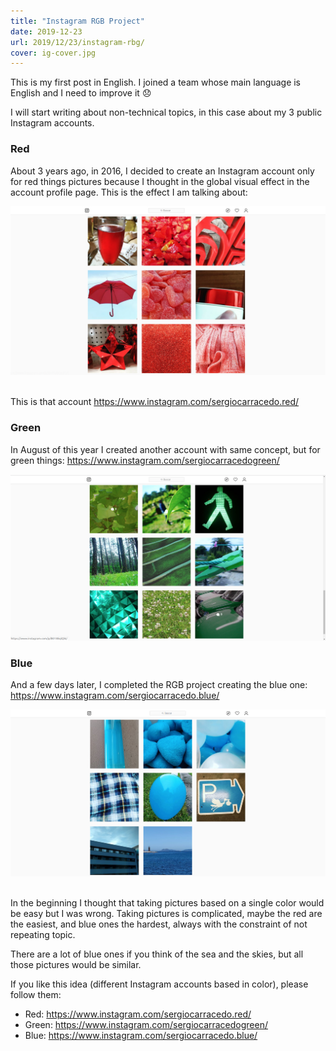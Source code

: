 ```yaml
---
title: "Instagram RGB Project"
date: 2019-12-23
url: 2019/12/23/instagram-rbg/
cover: ig-cover.jpg
---
```

This is my first post  in English. I joined a team whose main language is English and I need to improve it :disappointed:

I will start writing about non-technical topics, in this case about my 3 public Instagram accounts.

### Red

About 3 years ago, in 2016, I decided to create an Instagram account only for red things pictures because I thought in the global visual effect in the account profile page. This is the effect I am talking about:

![](sergiocarracedo-red.png)
&nbsp;

This is that account https://www.instagram.com/sergiocarracedo.red/

### Green

In August of this year I created another account with same concept, but for green things: https://www.instagram.com/sergiocarracedogreen/

![](sergiocarracedo-green.png)

### Blue

And a few days later, I completed the RGB project creating the blue one: https://www.instagram.com/sergiocarracedo.blue/

![](sergiocarracedo-blue.png)
&nbsp;

In the beginning I thought that taking pictures based on a single color would be easy but I was wrong. Taking pictures is complicated, maybe the red are the easiest, and blue ones the hardest, always with the constraint of not repeating topic.

There are a lot of blue ones if you think of the sea and the skies, but all those pictures would be similar.

If you like this idea (different Instagram accounts based in color), please follow them:

- Red: https://www.instagram.com/sergiocarracedo.red/
- Green: https://www.instagram.com/sergiocarracedogreen/
- Blue: https://www.instagram.com/sergiocarracedo.blue/
